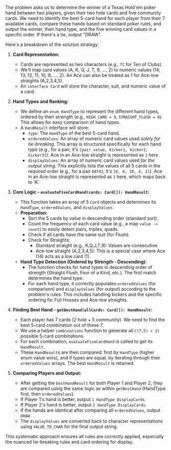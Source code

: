 The problem asks us to determine the winner of a Texas Hold'em poker hand between two players, given their two hole cards and five community cards. We need to identify the best 5-card hand for each player from their 7 available cards, compare these hands based on standard poker rules, and output the winner, their hand type, and the five winning card values in a specific order. If there's a tie, output "DRAW".

Here's a breakdown of the solution strategy:

1.  **Card Representation:**
    *   Cards are represented as two characters (e.g., `TC` for Ten of Clubs).
    *   We'll map card values (A, K, Q, J, T, 9, ..., 2) to numeric values (14, 13, 12, 11, 10, 9, ..., 2). An Ace can also be treated as 1 for Ace-low straights (A,2,3,4,5).
    *   An `interface Card` will store the character, suit, and numeric value of a card.

2.  **Hand Types and Ranking:**
    *   We define an `enum HandType` to represent the different hand types, ordered by their strength (e.g., `HIGH_CARD = 0`, `STRAIGHT_FLUSH = 8`). This allows for easy comparison of hand types.
    *   A `HandResult` interface will store:
        *   `type`: The `HandType` of the best 5-card hand.
        *   `orderedValues`: An array of numeric card values used *solely for tie-breaking*. This array is structured specifically for each hand type (e.g., for a pair, it's `[pair_value, kicker1, kicker2, kicker3]`). Ace in an Ace-low straight is represented as `1` here.
        *   `displayValues`: An array of numeric card values used *for the output string*. This explicitly lists the values of all 5 cards in the required order (e.g., for a pair `66T42`, it's `[6, 6, 10, 4, 2]`). Ace in an Ace-low straight is represented as `1` here, which maps back to 'A'.

3.  **Core Logic - `evaluateFiveCardHand(cards: Card[]): HandResult`:**
    *   This function takes an array of 5 `Card` objects and determines its `HandType`, `orderedValues`, and `displayValues`.
    *   **Preparation:**
        *   Sort the 5 cards by value in descending order (standard sort).
        *   Count the frequency of each card value (e.g., a map `value -> count`) to easily detect pairs, triples, quads.
        *   Check if all cards have the same suit (for Flush).
        *   Check for Straights:
            *   Standard straight (e.g., K,Q,J,T,9): Values are consecutive.
            *   Ace-low straight (A,2,3,4,5): This is a special case where Ace (14) acts as a low card (1).
    *   **Hand Type Detection (Ordered by Strength - Descending):**
        *   The function checks for hand types in descending order of strength (Straight Flush, Four of a Kind, etc.). The first match determines the hand type.
        *   For each hand type, it correctly populates `orderedValues` (for comparison) and `displayValues` (for output) according to the problem's rules. This includes handling kickers and the specific ordering for Full Houses and Ace-low straights.

4.  **Finding Best Hand - `getBestHand(allCards: Card[]): HandResult`:**
    *   Each player has 7 cards (2 hole + 5 community). We need to find the best 5-card combination out of these 7.
    *   We use a helper `combinations` function to generate all `C(7,5) = 21` possible 5-card combinations.
    *   For each combination, `evaluateFiveCardHand` is called to get its `HandResult`.
    *   These `HandResult`s are then compared: first by `HandType` (higher enum value wins), and if types are equal, by iterating through their `orderedValues` arrays. The best `HandResult` is retained.

5.  **Comparing Players and Output:**
    *   After getting the `bestHandResult` for both Player 1 and Player 2, they are compared using the same logic as within `getBestHand` (HandType first, then `orderedValues`).
    *   If Player 1's hand is better, output `1 HandType DisplayCards`.
    *   If Player 2's hand is better, output `2 HandType DisplayCards`.
    *   If the hands are identical after comparing all `orderedValues`, output `DRAW`.
    *   The `displayValues` are converted back to character representations using `VALUE_TO_CHAR` for the final output string.

This systematic approach ensures all rules are correctly applied, especially the nuanced tie-breaking rules and card ordering for display.